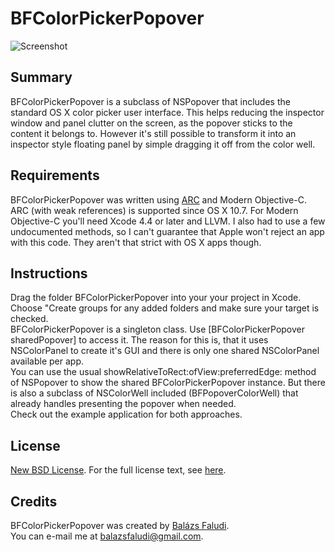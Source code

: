# BFColorPickerPopover

![Screenshot](http://i.imgur.com/Qm38i.png)

Summary
-------

BFColorPickerPopover is a subclass of NSPopover that includes the standard OS X color picker user interface. This helps reducing the inspector window and panel clutter on the screen, as the popover sticks to the content it belongs to. However it's still possible to transform it into an inspector style floating panel by simple dragging it off from the color well.

Requirements
------------

BFColorPickerPopover was written using [ARC](http://developer.apple.com/library/mac/#releasenotes/ObjectiveC/RN-TransitioningToARC/Introduction/Introduction.html#//apple_ref/doc/uid/TP40011226) and Modern Objective-C.
ARC (with weak references) is supported since OS X 10.7.
For Modern Objective-C you'll need Xcode 4.4 or later and LLVM.
I also had to use a few undocumented methods, so I can't guarantee that Apple won't reject an app with this code. They aren't that strict with OS X apps though.

Instructions
------------

Drag the folder BFColorPickerPopover into your your project in Xcode.</br>
Choose "Create groups for any added folders and make sure your target is checked.</br>
BFColorPickerPopover is a singleton class. Use [BFColorPickerPopover sharedPopover] to access it. The reason for this is, that it uses NSColorPanel to create it's GUI and there is only one shared NSColorPanel available per app.</br>
You can use the usual showRelativeToRect:ofView:preferredEdge: method of NSPopover to show the shared BFColorPickerPopover instance. But there is also a subclass of NSColorWell included (BFPopoverColorWell) that already handles presenting the popover when needed.</br>
Check out the example application for both approaches.

License
-------

[New BSD License](http://en.wikipedia.org/wiki/BSD_licenses). For the full license text, see [here](https://raw.github.com/DrummerB/BFColorPickerPopover/master/License).

Credits
-------
BFColorPickerPopover was created by [Balázs Faludi](https://github.com/DrummerB).</br>
You can e-mail me at <balazsfaludi@gmail.com>.